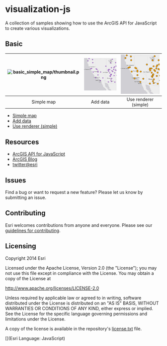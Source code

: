 # visualization-js

A collection of samples showing how to use the ArcGIS API for JavaScript to create various visualizations.

## Basic

|![basic_simple_map/thumbnail.png](https://esri.github.io/visualization-js/basic_simple_map)|![](basic_add_data/thumbnail.png)|![](basic_use_renderer/thumbnail.png)|
|:-:|:-:|:-:|
|Simple map|Add data|Use renderer (simple)|



* [Simple map](https://esri.github.io/visualization-js/basic_simple_map)
* [Add data](https://esri.github.io/visualization-js/basic_add_data)
* [Use renderer (simple)](https://esri.github.io/visualization-js/basic_use_renderer)

## Resources

* [ArcGIS API for JavaScript](https://developers.arcgis.com/javascript/)
* [ArcGIS Blog](http://blogs.esri.com/esri/arcgis/)
* [twitter@esri](http://twitter.com/esri)

## Issues

Find a bug or want to request a new feature?  Please let us know by submitting an issue.

## Contributing

Esri welcomes contributions from anyone and everyone. Please see our [guidelines for contributing](https://github.com/esri/contributing).

## Licensing
Copyright 2014 Esri

Licensed under the Apache License, Version 2.0 (the "License");
you may not use this file except in compliance with the License.
You may obtain a copy of the License at

   http://www.apache.org/licenses/LICENSE-2.0

Unless required by applicable law or agreed to in writing, software
distributed under the License is distributed on an "AS IS" BASIS,
WITHOUT WARRANTIES OR CONDITIONS OF ANY KIND, either express or implied.
See the License for the specific language governing permissions and
limitations under the License.

A copy of the license is available in the repository's [license.txt](license.txt) file.

[](Esri Language: JavaScript)​
